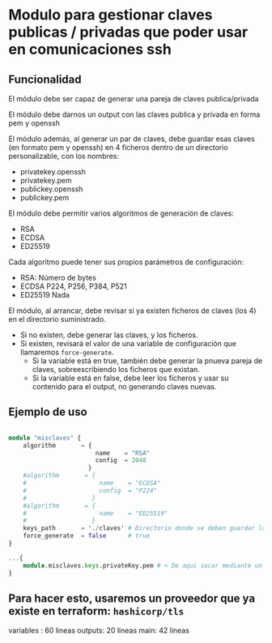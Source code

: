 # Modulo para gestionar claves publicas / privadas que poder usar en comunicaciones ssh

## Funcionalidad

El módulo debe ser capaz de generar una pareja de claves publica/privada

El módulo debe darnos un output con las claves publica y privada en forma pem y openssh

El módulo además, al generar un par de claves, debe guardar esas claves (en formato pem y openssh) en 4 ficheros
dentro de un directorio personalizable, con los nombres:
- privatekey.openssh
- privatekey.pem
- publickey.openssh
- publickey.pem

El módulo debe permitir varios algoritmos de generación de claves: 
- RSA
- ECDSA
- ED25519

Cada algoritmo puede tener sus propios parámetros de configuración:
- RSA:          Número de bytes
- ECDSA         P224, P256, P384, P521
- ED25519       Nada

El módulo, al arrancar, debe revisar si ya existen ficheros de claves (los 4) en el directorio suministrado.
- Si no existen, debe generar las claves, y los ficheros.
- Si existen, revisará el valor de una variable de configuración que llamaremos `force-generate`.
    - Si la variable está en true, también debe generar la pnueva pareja de claves, sobreescribiendo los ficheros que existan.
    - Si la variable está en false, debe leer los ficheros y usar su contenido para el output, no generando claves nuevas.

## Ejemplo de uso

```tf

module "misclaves" {
    algorithm       = {
                        name    = "RSA"
                        config  = 2048
                      }
    #algorithm       = {
    #                    name    = "ECDSA"
    #                    config  = "P224"
    #                  }
    #algorithm       = {
    #                    name    = "ED25519"
    #                  }
    keys_path       = './claves' # Directorio donde se deben guardar las claves / de donde se deben leer las claves
    force_generate  = false      # true
}   

...{
    module.misclaves.keys.privateKey.pem # < De aqui sacar mediante un output tanto la clave publica como la privada en formato pem o openssh
}

```

## Para hacer esto, usaremos un proveedor que ya existe en terraform: `hashicorp/tls`

variables : 60 lineas
outputs:    20 lineas 
main:       42 lineas